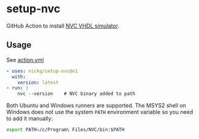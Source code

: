 # setup-nvc

GitHub Action to install [NVC VHDL simulator](https://github.com/nickg/nvc).

## Usage

See [action.yml](action.yml)

<!-- start usage -->
```yaml
- uses: nickg/setup-nvc@v1
  with:
    version: latest
- run: |
    nvc --version    # NVC binary added to path
```

Both Ubuntu and Windows runners are supported.  The MSYS2 shell on
Windows does not use the system `PATH` environment variable so you need
to add it manually:

```sh
export PATH=/c/Program\ Files/NVC/bin:$PATH
```
